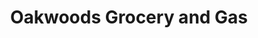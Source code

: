 ---
title: "Oakwoods Grocery and Gas"
url: /wilksboro/oakwoods-grocery-and-gas/
shop: Supermarkt
---